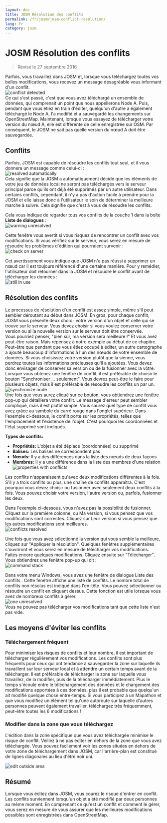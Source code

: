 ```yaml
---
layout: doc
title: JOSM Résolution des conflits
permalink: /fr/josm/josm-conflict-resolution/
lang: fr
category: josm
---
```


JOSM Résolution des conflits
====================

> Révisé le 27 septembre 2016  

Parfois, vous travaillez dans JOSM et, lorsque vous téléchargez toutes vos belles modifications, vous recevez un message désagréable vous informant d'un conflit.  
![conflict detected][]  
Ce qui s'est passé, c'est que vous avez téléchargé un ensemble de données, qui comprenait un point que nous appellerons Node A. Puis, pendant que vous étiez en train d'éditer, quelqu'un d'autre a également téléchargé le Node A, l'a modifié et a sauvegardé les changements sur OpenStreetMap. Maintenant, lorsque vous essayez de télécharger votre version du nœud A, elle est différente de celle enregistrée sur OSM. Par conséquent, le JOSM ne sait pas quelle version du nœud A doit être sauvegardée.  

Conflits
----------

Parfois, JOSM est capable de résoudre les conflits tout seul, et il vous donnera un message comme celui-ci :  
![resolved automatically][]  
Cela signifie que la JOSM a automatiquement décidé que les éléments de votre jeu de données local ne seront pas téléchargés vers le serveur principal parce qu'ils ont déjà été supprimés par un autre utilisateur. Dans certains conflits, cependant, il n'y a pas d'action facile à prendre pour la JOSM et elle laisse donc à l'utilisateur le soin de déterminer la meilleure marche à suivre. Cela signifie que c'est à vous de résoudre les conflits.  

Cela vous indique de regarder tous vos conflits de la couche 1 dans la boîte **Liste de dialogues** :  
![warning unresolved][]  

Cette fenêtre vous avertit si vous risquez de rencontrer un conflit avec vos modifications. Si vous vérifiez sur le serveur, vous serez en mesure de résoudre les problèmes d'édition qui pourraient survenir :  
![check on server][]  

Cet avertissement vous indique que JOSM n'a pas réussi à supprimer un nœud car il est toujours référencé d'une certaine manière. Pour y remédier, l'utilisateur doit retourner dans la JOSM et résoudre le conflit avant de télécharger les données :  
![still in use][]  

Résolution des conflits
--------------------

Le processus de résolution d'un conflit est assez simple, même s'il peut sembler déroutant au début dans JOSM. En gros, pour chaque conflit, JOSM vous présente deux choix : votre version d'un objet et celle qui se trouve sur le serveur. Vous devez choisir si vous voulez conserver votre version ou si la nouvelle version sur le serveur doit être conservée.  
Vous pourriez penser, "bien sûr, ma version sera meilleure !" Et vous avez peut-être raison. Mais repensez à notre exemple au début de ce chapitre. Peut-être que pendant que vous étiez occupé à éditer, un autre cartographe a ajouté beaucoup d'informations à l'un des nœuds de votre ensemble de données. Si vous choisissez votre version plutôt que la sienne, vous perdrez toutes les informations précieuses qu'il a ajoutées. Vous devez donc envisager de conserver sa version ou de la fusionner avec la vôtre.  
Lorsque vous obtenez une fenêtre de conflit, il est préférable de choisir le bouton "Synchroniser ... seulement". Vous devrez peut-être le faire pour plusieurs objets, mais il est préférable de résoudre les conflits un par un.  
![synchronize node][]  
Une fois que vous aurez cliqué sur ce bouton, vous obtiendrez une fenêtre pop-up qui détaillera votre conflit. Le message d'erreur peut sembler compliqué, mais il est plutôt simple. Vous saurez quel type de conflit vous avez grâce au symbole du carré rouge dans l'onglet supérieur. Dans l'exemple ci-dessous, le conflit porte sur les propriétés, telles que l'emplacement et l'existence de l'objet. C'est pourquoi les coordonnées et l'état supprimé sont indiqués.  

**Types de conflits:**

- **Propriétés:** L'objet a été déplacé (coordonnées) ou supprimé  
- **Balises:** Les balises ne correspondent pas  
- **Nœuds:** Il y a des différences dans la liste des nœuds de deux façons  
- **Membres:** Il y a une différence dans la liste des membres d'une relation  
![properties with conflicts][]  

Les conflits n'apparaissent qu'avec deux modifications différentes à la fois. S'il y a trois conflits ou plus, une chaîne de conflits apparaîtra. C'est pourquoi vous devez choisir ou fusionner avec seulement deux conflits à la fois. Vous pouvez choisir votre version, l'autre version ou, parfois, fusionner les deux.  

Dans l'exemple ci-dessous, vous n'avez pas la possibilité de fusionner. Cliquez sur la première colonne, ou Ma version, si vous pensez que vos modifications sont correctes. Cliquez sur Leur version si vous pensez que les autres modifications sont meilleures.  
![conflicts resolved][]  

Une fois que vous avez sélectionné la version qui vous semble la meilleure, cliquez sur "Appliquer la résolution". Quelques fenêtres supplémentaires s'ouvriront et vous serez en mesure de télécharger vos modifications. Faites encore quelques modifications. Cliquez ensuite sur "Télécharger". Vous obtiendrez une fenêtre pop-up qui dit :  
![command stack][]  

Dans votre menu Windows, vous avez une fenêtre de dialogue Liste des conflits . Cette fenêtre affiche une liste de conflits. Le nombre total de conflits non résolus est indiqué dans l'en-tête. Vous pouvez sélectionner ou résoudre un conflit en cliquant dessus. Cette fonction est utile lorsque vous avez de nombreux conflits à gérer.  
![one unresolved][]  
Vous ne pouvez pas télécharger vos modifications tant que cette liste n'est pas vide.  

Les moyens d'éviter les conflits
------------------------

### Téléchargement fréquent

Pour minimiser les risques de conflits et leur nombre, il est important de télécharger régulièrement vos modifications. Les conflits sont plus fréquents pour ceux qui ont tendance à sauvegarder la zone sur laquelle ils travaillent sur leur serveur local et à attendre un certain temps avant de la télécharger. Il est préférable de télécharger la zone sur laquelle vous travaillez, de la modifier, puis de la télécharger immédiatement. Plus le temps s'écoule entre le téléchargement des données et le chargement des modifications apportées à ces données, plus il est probable que quelqu'un ait modifié quelque chose entre-temps. Si vous participez à un Mapathon et que vous modifiez un élément tel qu'une autoroute sur laquelle d'autres personnes peuvent également travailler, téléchargez très fréquemment, peut-être toutes les 6 modifications !  

### Modifier dans la zone que vous téléchargez

L'édition dans la zone spécifique que vous avez téléchargée minimise le risque de conflit. Veillez à ne pas éditer en dehors de la zone que vous avez téléchargée. Vous pouvez facilement voir les zones situées en dehors de votre zone de téléchargement dans JOSM, car l'arrière-plan est constitué de lignes diagonales au lieu d'être noir uni.  

![edit outside area][]  

Résumé
--------
Lorsque vous éditez dans JOSM, vous courez le risque d'entrer en conflit. Les conflits surviennent lorsqu'un objet a été modifié par deux personnes au même moment. En comprenant ce qu'est un conflit et comment le gérer, vous serez en mesure de vous assurer que les meilleures modifications possibles sont enregistrées dans OpenStreetMap.  


<!-- More stuff, could go into an additional chapter - DO NOT TRANSLATE
## Annexe. Conflits plus spécifiques

### Conflits de balises

Si les balises d'une version d'un objet sont différentes de celles
une autre version, la boîte de dialogue Conflit affiche un ![]({{site.baseurl}}/images/intermediate/en_conflict_resolution_image08.png)in
onglet Balises. Cliquez sur l'onglet pour afficher une boîte de dialogue permettant de résoudre les balises
en conflits.

Trois tableaux sont affichés dans cette boîte de dialogue, de gauche à droite :

1. Ma version : montre les balises de la première version de l'objet participant
    dans ce conflit. Ce sont généralement les balises de la version de l'objet
    dans votre ensemble de données locales.
2. Version fusionnée : montre les balises fusionnées. Ce tableau est initialement
    vides. Plus vous résolvez de conflits de balises, plus le nombre de valeurs de balises sera
    serons affichés dans ce tableau.
3. Leur version : montre les balises de la deuxième version de l'objet
    participant à ce conflit. Ce sont généralement les étiquettes de la
    version de l'objet actuellement stockée sur le serveur.

Dans l'exemple ci-dessous, les deux versions ont une balise "name". Les valeurs dans les
deux versions d'objets sont différentes, cependant, et JOSM affiche donc
la ligne avec un fond rouge. La valeur de la première version est
"Secondary School", la version opposée a une valeur "Elementary
School". Vous devez maintenant décider lesquelles de ces valeurs vous souhaitez conserver
et ceux que vous voulez rejeter.

![]({{site.baseurl}}/images/intermediate/en_conflict_resolution_image07.png)

Cliquez sur la valeur que vous voulez conserver, dans l'exemple sur la
valeur sur la gauche. Si vous double-cliquez sur la valeur ou si vous cliquez sur
![]({{site.baseurl}}/images/intermediate/en_conflict_resolution_image21.png), vous décidez de garder la valeur et d'écarter la
valeur opposée. Le tableau du milieu affiche maintenant la valeur à conserver.
et la couleur de fond devient verte.

![]({{site.baseurl}}/images/intermediate/en_conflict_resolution_image10.png)

Lorsque le bouton Appliquer la résolution est activé, vous pouvez appliquer votre décision.
Les valeurs que vous avez choisies seront appliquées et la boîte de dialogue sera fermée.

![]({{site.baseurl}}/images/intermediate/en_conflict_resolution_image03.png)

## Résolution des différences dans la liste des nœuds de deux versions d'une voie

Si vous voyez le symbole ![]({{site.baseurl}}/images/intermediate/en_conflict_resolution_image08.png) dans l'onglet Nœuds, puis vous
devez résoudre les différences dans la liste de
[nœuds](http://josm.openstreetmap.de/wiki/Help/Concepts/Object) de deux
[voies](http://josm.openstreetmap.de/wiki/Help/Concepts/Object). Il 
y a trois colonnes dans le panneau respectif (voir la capture d'écran ci-dessous) :

1.  the leftmost table displays the list of nodes of the the local
    object version
2.  the rightmost table displays the list of nodes of the the server
    object version
3.  the table in the middle shows the list of nodes of the merged ways

Initially, the middle table is empty. You should now decide which nodes
to keep from the local dataset (the leftmost table) and which from the
server dataset (the rightmost table).

![]({{site.baseurl}}/images/intermediate/en_conflict_resolution_image24.png)

### The standard workflow

The standard workflow to resolve conflicts in the node lists of two
[object
versions](http://josm.openstreetmap.de/wiki/Help/Concepts/Object)consists
of three steps:

1.  Pick nodes from either object version and reorder the resulting node
    list if necessary
2.  Freezethe resulting merged node list by clicking on the button
    ![]({{site.baseurl}}/images/intermediate/en_conflict_resolution_image16.png). When you freeze the merged node list you
    tell JOSM that all conflicts in the node list are resolved.
3.  Apply the resolution

### A simple workflow: Keep the node list from your local object version

The following example shows the workflow when you decide to keep all nodes in the same order from your local object version.

-   First, select all elements in the leftmost table (either using the mouse or by 
    pressing Ctrl-A in the table) (see next screen shot):

    ![]({{site.baseurl}}/images/intermediate/en_conflict_resolution_image04.png)

-   Then, click 
    ![]({{site.baseurl}}/images/intermediate/en_conflict_resolution_image19.png)
    to copy the selected nodes to the middle table with the merged nodes:

    ![]({{site.baseurl}}/images/intermediate/en_conflict_resolution_image01.png)

-   Finally, click
    ![]({{site.baseurl}}/images/intermediate/en_conflict_resolution_image16.png)
    to freeze the resulting merged node list:

    ![]({{site.baseurl}}/images/intermediate/en_conflict_resolution_image20.png)

    The symbol in the nodes tab now switched to 
    ![]({{site.baseurl}}/images/intermediate/en_conflict_resolution_image00.png)
    and you can apply the merge decisions.

### Support for comparing node lists

It can be difficult to find the differences between the node list of of two object versions, in particular for ways with many nodes.

The Conflict Dialog supports you in finding the differences. It can compare two of the node lists displayed ("my" node list, the merged node list, and "their" node list) and it can render the differences between them with specific background colors.

From the following combo box you can select which pair of node lists to compare:

![]({{site.baseurl}}/images/intermediate/en_conflict_resolution_image15.png)

1.  My with Their: compares the leftmost table with the rightmost table
    in the Conflict Dialog
2.  My with Merged: compares the leftmost table with the middle table in
    the Conflict Dialog
3.  Their with Merge: compares the middle table with the rightmost table
    in the Conflict Dialog

Depending on the position of a node in the list different background
colors are used:

1.  The node is in this list only. It isn't present in the opposite list:
    ![]({{site.baseurl}}/images/intermediate/en_conflict_resolution_image13.png)
2.  The node is in both lists, but it is on different positions:
    ![]({{site.baseurl}}/images/intermediate/en_conflict_resolution_image02.png)
3.  White background means that a node is in both lists at the same
    position.

    ![]({{site.baseurl}}/images/intermediate/en_conflict_resolution_image17.png)

-->

[conflict detected]: /images/josm/conflict-detected.png
[resolved automatically]: /images/josm/resolved-automatically.png
[warning unresolved]: /images/josm/warning-unresolved.png
[check on server]: /images/josm/check-on-server.png
[still in use]: /images/josm/still-in-use.png
[synchronize node]: /images/josm/synchronize-node.png
[properties with conflicts]: /images/josm/properties-with-conflicts.png
[conflicts resolved]: /images/josm/conflicts-resolved.png
[synchronize node]: /images/josm/synchronize-node.png
[command stack]: /images/josm/command-stack.png
[one unresolved]: /images/josm/one-unresolved.png
[edit outside area]: /images/josm/edit-outside-area.png